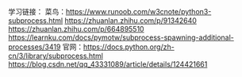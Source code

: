 学习链接：
菜鸟：https://www.runoob.com/w3cnote/python3-subprocess.html
https://zhuanlan.zhihu.com/p/91342640
https://zhuanlan.zhihu.com/p/664895510
https://learnku.com/docs/pymotw/subprocess-spawning-additional-processes/3419
官网：https://docs.python.org/zh-cn/3/library/subprocess.html
https://blog.csdn.net/qq_43331089/article/details/124421661